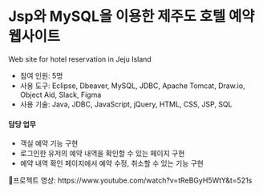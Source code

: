 # Jsp와 MySQL을 이용한 제주도 호텔 예약 웹사이트
Web site for hotel reservation in Jeju Island<br>
<ul>
  <li>참여 인원: 5명</li>
  <li>사용 도구: Eclipse, Dbeaver, MySQL, JDBC, Apache Tomcat, Draw.io, Object Aid, Slack, Figma</li>
  <li>사용 기술: Java, JDBC, JavaScript, jQuery, HTML, CSS, JSP, SQL</li>
</ul>

<h4>담당 업무</h4>
<ul>
  <li>객실 예약 기능 구현</li>
  <li>로그인한 유저의 예약 내역을 확인할 수 있는 페이지 구현</li>    
  <li>예약 내역 확인 페이지에서 예약 수정, 취소할 수 있는 기능 구현</li>
</ul>
📎프로젝트 영상: https://www.youtube.com/watch?v=tReBGyH5WtY&t=521s
